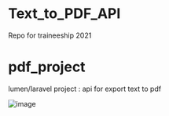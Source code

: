 # Text_to_PDF_API
Repo for traineeship 2021

# pdf_project
lumen/laravel project : api for export text to pdf

![image](https://user-images.githubusercontent.com/62965636/120874674-0d1b4280-c5a8-11eb-8b03-4b0c11340728.png)

